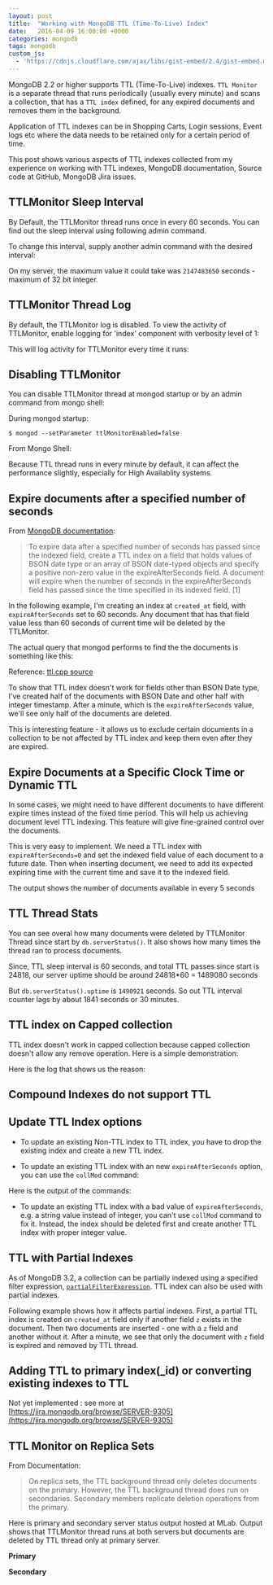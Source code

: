 ```yaml
---
layout: post
title:  "Working with MongoDB TTL (Time-To-Live) Index"
date:   2016-04-09 16:00:00 +0000
categories: mongodb
tags: mongodb
custom_js:
  - 'https://cdnjs.cloudflare.com/ajax/libs/gist-embed/2.4/gist-embed.min.js'
---
```



MongoDB 2.2 or higher supports TTL (Time-To-Live) indexes. `TTL Monitor` is a separate thread that runs periodically (usually every minute) and scans a collection, that has a `TTL index` defined, for any expired documents and removes them in the background.

Application of TTL indexes can be in Shopping Carts, Login sessions, Event logs etc where the data needs to be retained only for a certain period of time.

This post shows various aspects of TTL indexes collected from my experience on working with TTL indexes, MongoDB documentation, Source code at GitHub, MongoDB Jira issues.

## TTLMonitor Sleep Interval

By Default, the TTLMonitor thread runs once in every 60 seconds. You can find out the sleep interval using following admin command.


<div data-gist-show-spinner="true" data-gist-file="commands.js" data-gist-id="bcb7cdfdcdb74f7c2427b7a0a23686b6" data-gist-line="2-3" data-gist-hide-footer="true"></div>

To change this interval, supply another admin command with the desired interval:

<div data-gist-show-spinner="true" data-gist-file="commands.js" data-gist-id="bcb7cdfdcdb74f7c2427b7a0a23686b6" data-gist-line="5-6" data-gist-hide-footer="true"></div>

On my server, the maximum value it could take was `2147483650` seconds - maximum of 32 bit integer.


## TTLMonitor Thread Log

By default, the TTLMonitor log is disabled. To view the activity of TTLMonitor, enable logging for 'index' component with verbosity level of 1:

<div data-gist-show-spinner="true" data-gist-file="commands.js" data-gist-id="bcb7cdfdcdb74f7c2427b7a0a23686b6" data-gist-line="8" data-gist-hide-footer="true"></div>

This will log activity for TTLMonitor every time it runs:

<div data-gist-show-spinner="true" data-gist-file="output.txt" data-gist-id="bcb7cdfdcdb74f7c2427b7a0a23686b6" data-gist-line="3-9" data-gist-hide-footer="true"></div>

## Disabling TTLMonitor

You can disable TTLMonitor thread at mongod startup or by an admin command from mongo shell:

During mongod startup:

```
$ mongod --setParameter ttlMonitorEnabled=false
```

From Mongo Shell:

<div data-gist-show-spinner="true" data-gist-file="commands.js" data-gist-id="bcb7cdfdcdb74f7c2427b7a0a23686b6" data-gist-line="10" data-gist-hide-footer="true"></div>

Because TTL thread runs in every minute by default, it can affect the performance slightly, especially for High Availablity systems.

## Expire documents after a specified number of seconds

From [MongoDB documentation](https://docs.mongodb.org/manual/tutorial/expire-data/#expire-documents-after-a-specified-number-of-seconds):

> To expire data after a specified number of seconds has passed since the indexed field, create a TTL index on a field that holds values of BSON date type or an array of BSON date-typed objects and specify a positive non-zero value in the expireAfterSeconds field. A document will expire when the number of seconds in the expireAfterSeconds field has passed since the time specified in its indexed field. [1]

In the following example, I'm creating an index at `created_at` field, with `expireAfterSeconds` set to 60 seconds. Any document that has that field value less than 60 seconds of current time will be deleted by the TTLMonitor.

The actual query that mongod performs to find the the documents is something like this:

<div data-gist-show-spinner="true" data-gist-file="commands.js" data-gist-id="bcb7cdfdcdb74f7c2427b7a0a23686b6" data-gist-line="14-23" data-gist-hide-footer="true"></div>

Reference: [ttl.cpp source](https://github.com/mongodb/mongo/blob/b531f537cf383ec6a70ddbee9f6d2902e7498b96/src/mongo/db/ttl.cpp#L273-L308)

To show that TTL index doesn't work for fields other than BSON Date type, I've created half of the documents with BSON Date and other half with integer timestamp. After a minute, which is the `expireAfterSeconds` value, we'll see only half of the documents are deleted.

This is interesting feature - it allows us to exclude certain documents in a collection to be not affected by TTL index and keep them even after they are expired.

<div data-gist-show-spinner="true" data-gist-file="commands.js" data-gist-id="bcb7cdfdcdb74f7c2427b7a0a23686b6" data-gist-line="26-52" data-gist-hide-footer="true"></div>

## Expire Documents at a Specific Clock Time or Dynamic TTL

In some cases, we might need to have different documents to have different expire times instead of the fixed time period. This will help us achieving document level TTL indexing. This feature will give fine-grained control over the documents.

This is very easy to implement. We need a TTL index with `expireAfterSeconds=0` and set the indexed field value of each document to a future date. Then when inserting document, we need to add its expected expiring time with the current time and save it to the indexed field.

<div data-gist-show-spinner="true" data-gist-file="commands.js" data-gist-id="bcb7cdfdcdb74f7c2427b7a0a23686b6" data-gist-line="56-72" data-gist-hide-footer="true"></div>

The output shows the number of documents available in every 5 seconds

<div data-gist-show-spinner="true" data-gist-file="output.txt" data-gist-id="bcb7cdfdcdb74f7c2427b7a0a23686b6" data-gist-line="14-26" data-gist-hide-footer="true"></div>

## TTL Thread Stats

You can see overal how many documents were deleted by TTLMonitor Thread since start by `db.serverStatus()`. It also shows how many times the thread ran to process documents.
<div data-gist-show-spinner="true" data-gist-file="commands.js" data-gist-id="bcb7cdfdcdb74f7c2427b7a0a23686b6" data-gist-line="76-80" data-gist-hide-footer="true"></div>

Since, TTL sleep interval is 60 seconds, and total TTL passes since start is 24818, our server uptime should be around 24818*60 = 1489080 seconds

But `db.serverStatus().uptime` is `1490921` seconds. So out TTL interval counter lags by about 1841 seconds or 30 minutes.


## TTL index on Capped collection

TTL index doesn't work in capped collection because capped collection doesn't allow any remove operation. Here is a simple demonstration:

<div data-gist-show-spinner="true" data-gist-file="commands.js" data-gist-id="bcb7cdfdcdb74f7c2427b7a0a23686b6" data-gist-line="85-91" data-gist-hide-footer="true"></div>

Here is the log that shows us the reason:

<div data-gist-show-spinner="true" data-gist-file="output.txt" data-gist-id="bcb7cdfdcdb74f7c2427b7a0a23686b6" data-gist-line="30-35" data-gist-hide-footer="true"></div>

## Compound Indexes do not support TTL

## Update TTL Index options

- To update an existing Non-TTL index to TTL index, you have to drop the existing index and create a new TTL index.

- To update an existing TTL index with an new `expireAfterSeconds` option, you can use the `collMod` command:

<div data-gist-show-spinner="true" data-gist-file="commands.js" data-gist-id="bcb7cdfdcdb74f7c2427b7a0a23686b6" data-gist-line="96-105" data-gist-hide-footer="true"></div>

Here is the output of the commands:

<div data-gist-show-spinner="true" data-gist-file="commands.js" data-gist-id="bcb7cdfdcdb74f7c2427b7a0a23686b6" data-gist-line="107-127" data-gist-hide-footer="true"></div>

- To update an existing TTL index with a bad value of `expireAfterSeconds`, e.g. a string value instead of integer, you can't use `collMod` command to fix it. Instead, the index should be deleted first and create another TTL index with proper integer value.

## TTL with Partial Indexes

As of MongoDB 3.2, a collection can be partially indexed using a specified  filter expression, [`partialFilterExpression`](https://docs.mongodb.org/manual/core/index-partial/). TTL index can also be used with partial indexes.

Following example shows how it affects partial indexes. First, a partial TTL index is created on `created_at` field only if another field `z` exists in the document. Then two documents are inserted - one with a `z` field and another without it. After a minute, we see that only the document with `z` field is expired and removed by TTL thread.

<div data-gist-show-spinner="true" data-gist-file="commands.js" data-gist-id="bcb7cdfdcdb74f7c2427b7a0a23686b6" data-gist-line="131-146" data-gist-hide-footer="true"></div>

## Adding TTL to primary index(_id) or converting existing indexes to TTL

Not yet implemented : see more at [https://jira.mongodb.org/browse/SERVER-9305](https://jira.mongodb.org/browse/SERVER-9305)


## TTL Monitor on Replica Sets

From Documentation:

> On replica sets, the TTL background thread only deletes documents on the primary. However, the TTL background thread does run on secondaries. Secondary members replicate deletion operations from the primary.

Here is primary and secondary server status output hosted at MLab. Output shows that TTLMonitor thread runs at both servers but documents are deleted by TTL thread only at primary server.

**Primary**

<div data-gist-show-spinner="true" data-gist-file="commands.js" data-gist-id="bcb7cdfdcdb74f7c2427b7a0a23686b6" data-gist-line="150-160" data-gist-hide-footer="true"></div>

**Secondary**

<div data-gist-show-spinner="true" data-gist-file="commands.js" data-gist-id="bcb7cdfdcdb74f7c2427b7a0a23686b6" data-gist-line="163-172" data-gist-hide-footer="true"></div>